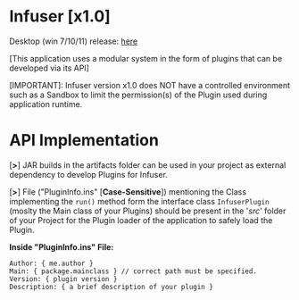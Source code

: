 # Infuser [x1.0]

Desktop (win 7/10/11) release: [here](https://drive.google.com/file/d/1okFJQdnsYx9b4BtZNdU4nqbQTxeEwPne/view)

[This application uses a modular system in the form of plugins that can be developed via its API]

[IMPORTANT]: Infuser version x1.0 does NOT have a controlled environment such as a Sandbox
                     to limit the permission(s) of the Plugin used during application runtime. 
# API Implementation

[**>**] JAR builds in the artifacts folder can be used in your project as external dependency to develop Plugins for Infuser.

[**>**] File ("PluginInfo.ins" [**Case-Sensitive**]) mentioning the Class implementing the `run()` method form the interface class `InfuserPlugin` (moslty the Main class of your Plugins) should be present in the '*src*' folder of your Project for the Plugin loader of the application to safely load the Plugin.

**Inside "PluginInfo.ins" File:**

```
Author: { me.author }
Main: { package.mainclass } // correct path must be specified.
Version: { plugin version }
Description: { a brief description of your plugin }
